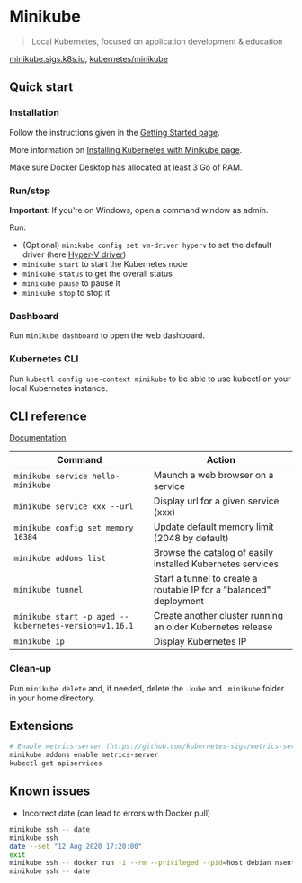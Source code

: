 # Minikube

> Local Kubernetes, focused on application development & education

[minikube.sigs.k8s.io](https://minikube.sigs.k8s.io/), [kubernetes/minikube](https://github.com/kubernetes/minikube)

## Quick start

### Installation

Follow the instructions given in the [Getting Started page](https://minikube.sigs.k8s.io/docs/start/).

More information on [Installing Kubernetes with Minikube page](https://kubernetes.io/docs/setup/learning-environment/minikube/).

Make sure Docker Desktop has allocated at least 3 Go of RAM.

### Run/stop

**Important**: If you're on Windows, open a command window as admin.

Run:

- (Optional) `minikube config set vm-driver hyperv` to set the default driver (here [Hyper-V driver](https://minikube.sigs.k8s.io/docs/reference/drivers/hyperv/))
- `minikube start` to start the Kubernetes node
- `minikube status` to get the overall status
- `minikube pause` to pause it
- `minikube stop` to stop it

### Dashboard

Run `minikube dashboard` to open the web dashboard.

### Kubernetes CLI

Run `kubectl config use-context minikube` to be able to use kubectl on your local Kubernetes instance.

## CLI reference

[Documentation](https://minikube.sigs.k8s.io/docs/commands/)

Command | Action
------- | ------
`minikube service hello-minikube` | Maunch a web browser on a service
`minikube service xxx --url` | Display url for a given service (xxx)
`minikube config set memory 16384` | Update default memory limit (2048 by default)
`minikube addons list` | Browse the catalog of easily installed Kubernetes services 
`minikube tunnel` | Start a tunnel to create a routable IP for a "balanced" deployment
`minikube start -p aged --kubernetes-version=v1.16.1` | Create another cluster running an older Kubernetes release
`minikube ip` | Display Kubernetes IP

### Clean-up

Run `minikube delete` and, if needed, delete the `.kube` and `.minikube` folder in your home directory.

## Extensions

```bash
# Enable metrics-server (https://github.com/kubernetes-sigs/metrics-server)
minikube addons enable metrics-server
kubectl get apiservices
```

## Known issues

- Incorrect date (can lead to errors with Docker pull)

```bash
minikube ssh -- date
minikube ssh
date --set "12 Aug 2020 17:20:00"
exit
minikube ssh -- docker run -i --rm --privileged --pid=host debian nsenter -t 1 -m -u -n -i date -u $(date -u +%m%d%H%M%Y)
minikube ssh -- date
```
